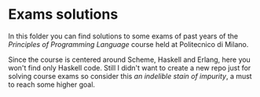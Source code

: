 # Exams solutions
In this folder you can find solutions to some exams of past years of the *Principles of Programming Language* course held at Politecnico di Milano.

Since the course is centered around Scheme, Haskell and Erlang, here you won't find only Haskell code. Still I didn't want to create a new repo just for solving course exams so consider this *an indelible stain of impurity*, a must to reach some higher goal.  